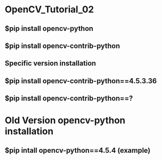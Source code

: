 # OpenCV_Tutorial_02

## $pip install opencv-python

## $pip install opencv-contrib-python

## Specific version installation
## $pip install opencv-contrib-python==4.5.3.36

## $pip install opencv-contrib-python==?

# Old Version opencv-python installation 
## $pip intall opencv-python==4.5.4 (example)

